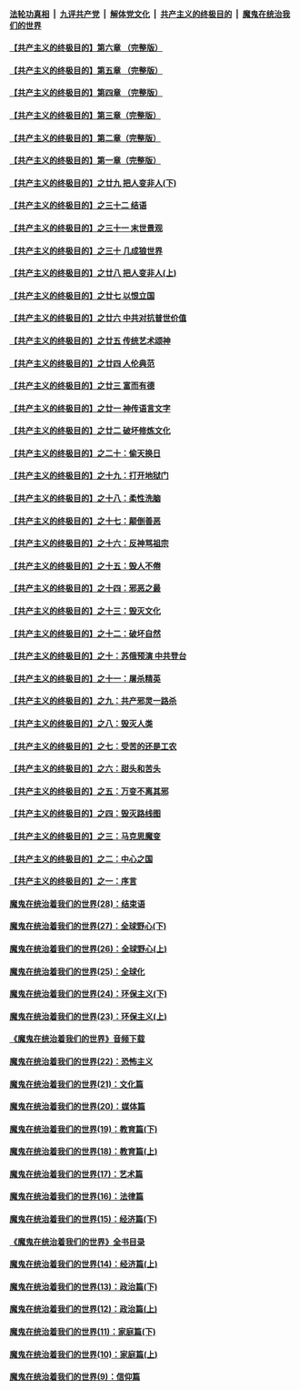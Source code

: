 ####  [法轮功真相](../../../../basic/blob/master/README.md?t=04260501) &nbsp;|&nbsp; [九评共产党](../../../../9ping.md/blob/master/README.md?t=04260501) &nbsp;|&nbsp; [解体党文化](../../../../jtdwh.md/blob/master/README.md?t=04260501)  &nbsp;|&nbsp; [共产主义的终极目的](../../../../gczydzjmd.md/blob/master/README.md?t=04260501) &nbsp;|&nbsp; [魔鬼在统治我们的世界](../../../../mgztzwmdsj.md/blob/master/README.md?t=04260501) 

#### [【共产主义的终极目的】第六章 （完整版）](../pages/nsc422/n11428913.md?t=04260501) 

#### [【共产主义的终极目的】第五章 （完整版）](../pages/nsc422/n11428912.md?t=04260501) 

#### [【共产主义的终极目的】第四章 （完整版）](../pages/nsc422/n11428907.md?t=04260501) 

#### [【共产主义的终极目的】第三章（完整版）](../pages/nsc422/n11428848.md?t=04260501) 

#### [【共产主义的终极目的】第二章（完整版）](../pages/nsc422/n11428831.md?t=04260501) 

#### [【共产主义的终极目的】第一章（完整版）](../pages/nsc422/n11417651.md?t=04260501) 

#### [【共产主义的终极目的】之廿九 把人变非人(下)](../pages/nsc422/n11344140.md?t=04260501) 

#### [【共产主义的终极目的】之三十二 结语](../pages/nsc422/n11360535.md?t=04260501) 

#### [【共产主义的终极目的】之三十一 末世景观](../pages/nsc422/n11351129.md?t=04260501) 

#### [【共产主义的终极目的】之三十 几成狼世界](../pages/nsc422/n11348280.md?t=04260501) 

#### [【共产主义的终极目的】之廿八 把人变非人(上)](../pages/nsc422/n11340492.md?t=04260501) 

#### [【共产主义的终极目的】之廿七 以恨立国](../pages/nsc422/n11336944.md?t=04260501) 

#### [【共产主义的终极目的】之廿六 中共对抗普世价值](../pages/nsc422/n11324785.md?t=04260501) 

#### [【共产主义的终极目的】之廿五 传统艺术颂神](../pages/nsc422/n11296396.md?t=04260501) 

#### [【共产主义的终极目的】之廿四 人伦典范](../pages/nsc422/n11296397.md?t=04260501) 

#### [【共产主义的终极目的】之廿三 富而有德](../pages/nsc422/n11283598.md?t=04260501) 

#### [【共产主义的终极目的】之廿一 神传语言文字](../pages/nsc422/n11263265.md?t=04260501) 

#### [【共产主义的终极目的】之廿二 破坏修炼文化](../pages/nsc422/n11245728.md?t=04260501) 

#### [【共产主义的终极目的】之二十：偷天换日](../pages/nsc422/n11238846.md?t=04260501) 

#### [【共产主义的终极目的】之十九：打开地狱门](../pages/nsc422/n11206376.md?t=04260501) 

#### [【共产主义的终极目的】之十八：柔性洗脑](../pages/nsc422/n11199994.md?t=04260501) 

#### [【共产主义的终极目的】之十七：颠倒善恶](../pages/nsc422/n11179782.md?t=04260501) 

#### [【共产主义的终极目的】之十六：反神骂祖宗](../pages/nsc422/n11166798.md?t=04260501) 

#### [【共产主义的终极目的】之十五：毁人不倦](../pages/nsc422/n11166792.md?t=04260501) 

#### [【共产主义的终极目的】之十四：邪恶之最](../pages/nsc422/n11150249.md?t=04260501) 

#### [【共产主义的终极目的】之十三：毁灭文化](../pages/nsc422/n11135227.md?t=04260501) 

#### [【共产主义的终极目的】之十二：破坏自然](../pages/nsc422/n11135214.md?t=04260501) 

#### [【共产主义的终极目的】之十：苏俄预演 中共登台](../pages/nsc422/n11118424.md?t=04260501) 

#### [【共产主义的终极目的】之十一：屠杀精英](../pages/nsc422/n11118442.md?t=04260501) 

#### [【共产主义的终极目的】之九：共产邪灵一路杀](../pages/nsc422/n11114139.md?t=04260501) 

#### [【共产主义的终极目的】之八：毁灭人类](../pages/nsc422/n11108503.md?t=04260501) 

#### [【共产主义的终极目的】之七：受苦的还是工农](../pages/nsc422/n11101809.md?t=04260501) 

#### [【共产主义的终极目的】之六：甜头和苦头](../pages/nsc422/n11096971.md?t=04260501) 

#### [【共产主义的终极目的】之五：万变不离其邪](../pages/nsc422/n11091285.md?t=04260501) 

#### [【共产主义的终极目的】之四：毁灭路线图](../pages/nsc422/n11086284.md?t=04260501) 

#### [【共产主义的终极目的】之三：马克思魔变](../pages/nsc422/n11061941.md?t=04260501) 

#### [【共产主义的终极目的】之二：中心之国](../pages/nsc422/n11047728.md?t=04260501) 

#### [【共产主义的终极目的】之一：序言](../pages/nsc422/n11086077.md?t=04260501) 

#### [魔鬼在统治着我们的世界(28)：结束语](../pages/nsc422/n10936246.md?t=04260501) 

#### [魔鬼在统治着我们的世界(27)：全球野心(下)](../pages/nsc422/n10928319.md?t=04260501) 

#### [魔鬼在统治着我们的世界(26)：全球野心(上)](../pages/nsc422/n10900318.md?t=04260501) 

#### [魔鬼在统治着我们的世界(25)：全球化](../pages/nsc422/n10788205.md?t=04260501) 

#### [魔鬼在统治着我们的世界(24)：环保主义(下)](../pages/nsc422/n10695307.md?t=04260501) 

#### [魔鬼在统治着我们的世界(23)：环保主义(上)](../pages/nsc422/n10688613.md?t=04260501) 

#### [《魔鬼在统治着我们的世界》音频下载](../pages/nsc422/n10635553.md?t=04260501) 

#### [魔鬼在统治着我们的世界(22)：恐怖主义](../pages/nsc422/n10614727.md?t=04260501) 

#### [魔鬼在统治着我们的世界(21)：文化篇](../pages/nsc422/n10597706.md?t=04260501) 

#### [魔鬼在统治着我们的世界(20)：媒体篇](../pages/nsc422/n10586579.md?t=04260501) 

#### [魔鬼在统治着我们的世界(19)：教育篇(下)](../pages/nsc422/n10564808.md?t=04260501) 

#### [魔鬼在统治着我们的世界(18)：教育篇(上)](../pages/nsc422/n10526970.md?t=04260501) 

#### [魔鬼在统治着我们的世界(17)：艺术篇](../pages/nsc422/n10499093.md?t=04260501) 

#### [魔鬼在统治着我们的世界(16)：法律篇](../pages/nsc422/n10485969.md?t=04260501) 

#### [魔鬼在统治着我们的世界(15)：经济篇(下)](../pages/nsc422/n10469975.md?t=04260501) 

#### [《魔鬼在统治着我们的世界》全书目录](../pages/nsc422/n10464261.md?t=04260501) 

#### [魔鬼在统治着我们的世界(14)：经济篇(上)](../pages/nsc422/n10457370.md?t=04260501) 

#### [魔鬼在统治着我们的世界(13)：政治篇(下)](../pages/nsc422/n10448270.md?t=04260501) 

#### [魔鬼在统治着我们的世界(12)：政治篇(上)](../pages/nsc422/n10444576.md?t=04260501) 

#### [魔鬼在统治着我们的世界(11)：家庭篇(下)](../pages/nsc422/n10440961.md?t=04260501) 

#### [魔鬼在统治着我们的世界(10)：家庭篇(上)](../pages/nsc422/n10435448.md?t=04260501) 

#### [魔鬼在统治着我们的世界(9)：信仰篇](../pages/nsc422/n10432159.md?t=04260501) 

